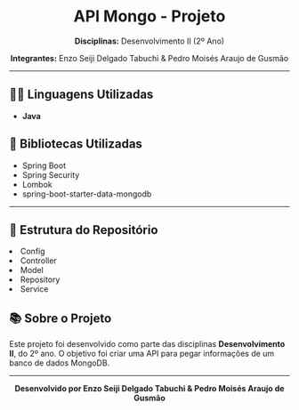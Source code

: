 <h1 align="center">API Mongo - Projeto</h1>

<p align="center">
  <strong>Disciplinas:</strong> Desenvolvimento II (2º Ano)
</p>

<p align="center">
  <strong>Integrantes:</strong> Enzo Seiji Delgado Tabuchi & Pedro Moisés Araujo de Gusmão
</p>

<hr>

<h2>👨‍💻 Linguagens Utilizadas</h2>
<ul>
  <li><strong>Java</strong></li>
</ul>
<ul>

</ul>

<h2>📖 Bibliotecas Utilizadas</h2>
<ul>
  <li>Spring Boot</li>
  <li>Spring Security</li>
  <li>Lombok</li>
  <li>spring-boot-starter-data-mongodb</li>
</ul>

<hr>

<h2>📂 Estrutura do Repositório</h2>
  <li>Config</li>
  <li>Controller</li>
  <li>Model</li>
  <li>Repository</li>
  <li>Service</li>
<ul>
</ul>

<h2>📚 Sobre o Projeto</h2>
<p>
  Este projeto foi desenvolvido como parte das disciplinas <strong>Desenvolvimento II</strong>,
  do 2º ano. O objetivo foi criar uma API para pegar informações de um banco de dados MongoDB.
</p>

<hr>

<p align="center">
  <strong>Desenvolvido por Enzo Seiji Delgado Tabuchi & Pedro Moisés Araujo de Gusmão</strong>
</p>
